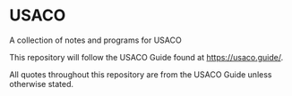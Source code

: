 # USACO
A collection of notes and programs for USACO

This repository will follow the USACO Guide found at https://usaco.guide/.

All quotes throughout this repository are from the USACO Guide unless otherwise stated.
